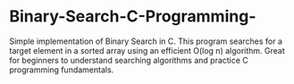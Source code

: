 # Binary-Search-C-Programming-
Simple implementation of Binary Search in C. This program searches for a target element in a sorted array using an efficient O(log n) algorithm. Great for beginners to understand searching algorithms and practice C programming fundamentals.
